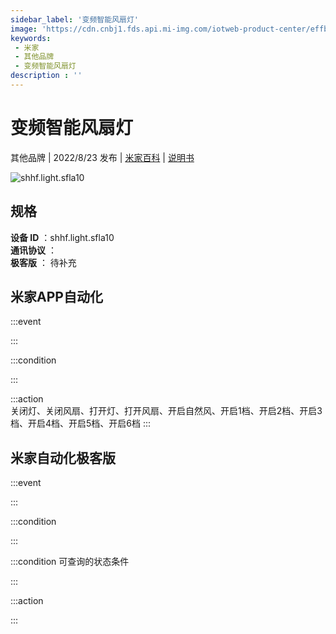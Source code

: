 ```yaml
---
sidebar_label: '变频智能风扇灯'
image: 'https://cdn.cnbj1.fds.api.mi-img.com/iotweb-product-center/effbdec8e178f8547b6b7933f49291b8_1655729722266.png?GalaxyAccessKeyId=AKVGLQWBOVIRQ3XLEW&Expires=9223372036854775807&Signature=oRTgO+HrBj0L27QBS4ku0u4Vq6c='
keywords: 
 - 米家
 - 其他品牌
 - 变频智能风扇灯
description : ''
---
```

# 变频智能风扇灯

其他品牌 | 2022/8/23 发布 | [米家百科](https://home.mi.com/webapp/content/baike/product/index.html?model=shhf.light.sfla10) | [说明书](https://home.mi.com/views/introduction.html?model=shhf.light.sfla10&region=cn)

![shhf.light.sfla10](https://cdn.cnbj1.fds.api.mi-img.com/iotweb-product-center/effbdec8e178f8547b6b7933f49291b8_1655729722266.png?GalaxyAccessKeyId=AKVGLQWBOVIRQ3XLEW&Expires=9223372036854775807&Signature=oRTgO+HrBj0L27QBS4ku0u4Vq6c=)

## 规格  
> 
**设备 ID** ：shhf.light.sfla10  
**通讯协议** ：  
**极客版**  ： 待补充 


## 米家APP自动化  

:::event  

:::

:::condition  

:::

:::action   
关闭灯、关闭风扇、打开灯、打开风扇、开启自然风、开启1档、开启2档、开启3档、开启4档、开启5档、开启6档
:::

## 米家自动化极客版  

:::event  

:::

:::condition  

:::

:::condition 可查询的状态条件  

:::

:::action  

:::

        
